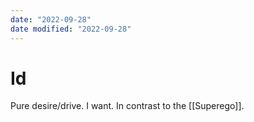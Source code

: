 ```yaml
---
date: "2022-09-28"
date modified: "2022-09-28"
---
```


# Id
Pure desire/drive. I want. In contrast to the [[Superego]].
